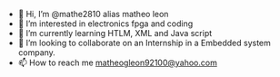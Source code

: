 - 👋 Hi, I’m @mathe2810 alias matheo leon
- 👀 I’m interested in electronics fpga and coding 
- 🌱 I’m currently learning HTLM, XML and Java script
- 💞️ I’m looking to collaborate on an Internship in a Embedded system company.
- 📫 How to reach me matheogleon92100@yahoo.com

<!---
mathe2810/mathe2810 is a ✨ special ✨ repository because its `README.md` (this file) appears on your GitHub profile.
You can click the Preview link to take a look at your changes.
--->
